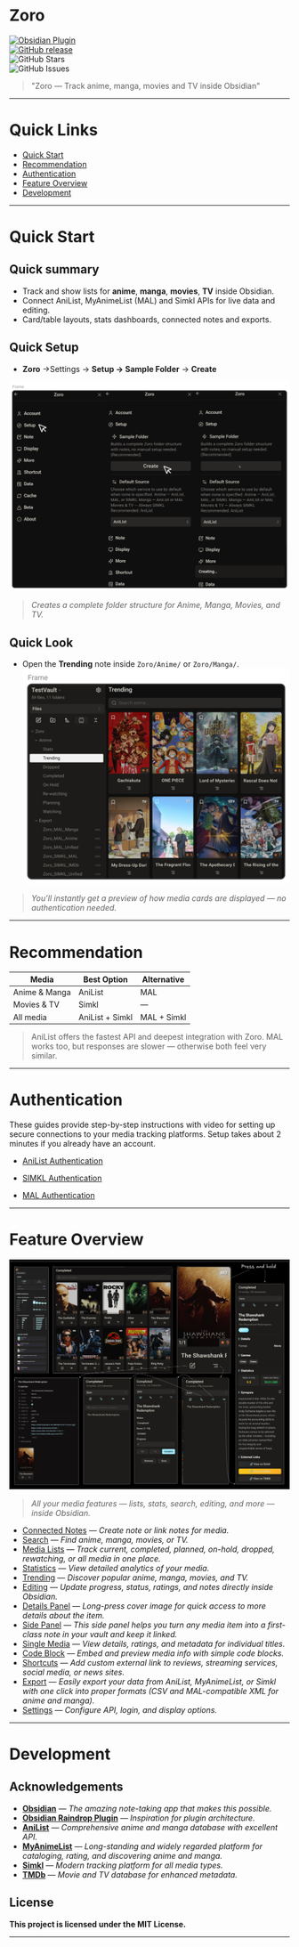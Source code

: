 # Zoro      
      
[![Obsidian Plugin](https://img.shields.io/badge/Obsidian-Plugin-blueviolet?style=flat-square&logo=obsidian)](https://obsidian.md/plugins?id=zoro)      
[![GitHub release](https://img.shields.io/github/v/release/zara-kasi/zoro?style=flat-square)](https://github.com/zara-kasi/zoro/releases)      
![GitHub Stars](https://img.shields.io/github/stars/zara-kasi/zoro?style=flat-square)      
![GitHub Issues](https://img.shields.io/github/issues-raw/zara-kasi/zoro?style=flat-square)      
      
> "Zoro — Track anime, manga, movies and TV inside Obsidian"      
      
---      
      
# Quick Links      
      
- [Quick Start](#-quick-start)      
- [Recommendation](#-recommendation)      
- [Authentication](#-authentication)      
- [Feature Overview](#-feature-overview)            
- [Development](#-development)      
      
---       
      
# Quick Start      
      
## Quick summary       
      
- Track and show lists for **anime**, **manga**, **movies**, **TV** inside Obsidian.               
- Connect AniList, MyAnimeList (MAL) and Simkl APIs for live data and editing.            
- Card/table layouts, stats dashboards, connected notes and exports.      

## Quick Setup      

- **Zoro** →Settings →  **Setup → Sample Folder** → **Create** 

![create sample note](Assets/sample_folder.png)      

>*Creates a complete folder structure for Anime, Manga, Movies, and TV.*     
      
## Quick Look      

- Open the **Trending** note inside `Zoro/Anime/` or `Zoro/Manga/`.       
![Trending anime](Assets/trending_anime.png)  

> *You’ll instantly get a preview of how media cards are displayed — no authentication needed.*

---    

# Recommendation              

| Media         | Best Option     | Alternative |
| ------------- | --------------- | ----------- |
| Anime & Manga | AniList         | MAL         |
| Movies & TV   | Simkl           | —           |
| All media     | AniList + Simkl | MAL + Simkl |
>AniList offers the fastest API and deepest integration with Zoro. MAL works too, but responses are slower — otherwise both feel very similar.

    
---

# Authentication      
      
These guides provide step-by-step instructions with video for setting up secure connections to your media tracking platforms. Setup takes about 2 minutes if you already have an account.
      
- [AniList Authentication](https://github.com/zara-kasi/zoro/blob/main/Docs/anilist-auth-setup.md)      
      
- [SIMKL Authentication](https://github.com/zara-kasi/zoro/blob/main/Docs/simkl-auth-setup.md)      
      
- [MAL Authentication](https://github.com/zara-kasi/zoro/blob/main/Docs/mal-auth-setup.md)      
        
---       

# Feature Overview      

![Features screenshot](Assets/features.png)

>*All your media features — lists, stats, search, editing, and more — inside Obsidian.*

- [Connected Notes](https://github.com/zara-kasi/zoro/blob/release-v1.1.0/Docs%2Fconnected_note.md) — *Create note or link notes for media.*      
- [Search](https://github.com/zara-kasi/zoro/blob/release-v1.1.0/Docs%2Fsearch.md) — *Find anime, manga, movies, or TV.*     
- [Media Lists](https://github.com/zara-kasi/zoro/blob/release-v1.1.0/Docs%2Fmedia_list.md) — *Track current, completed, planned, on-hold, dropped, rewatching, or all media in one place.*      
- [Statistics](https://github.com/zara-kasi/zoro/blob/release-v1.1.0/Docs%2Fstatistics.md) — *View detailed analytics of your media.*      
- [Trending](https://github.com/zara-kasi/zoro/blob/release-v1.1.0/Docs%2Ftrending.md) — *Discover popular anime, manga, movies, and TV.*      
- [Editing](https://github.com/zara-kasi/zoro/blob/release-v1.1.0/Docs%2Fedit_panel.md) — *Update progress, status, ratings, and notes directly inside Obsidian.*      
- [Details Panel](https://github.com/zara-kasi/zoro/blob/release-v1.1.0/Docs%2Fdetail_panel.md) — *Long-press cover image for quick access to more details about the item.*  
- [Side Panel](https://github.com/zara-kasi/zoro/blob/release-v1.1.0/Docs%2Fside_panel.md)  — *This side panel helps you turn any media item into a first-class note in your vault and keep it linked.*
- [Single Media](https://github.com/zara-kasi/zoro/blob/release-v1.1.0/Docs%2Fsingle_media.md) — *View details, ratings, and metadata for individual titles.*  
- [Code Block](https://github.com/zara-kasi/zoro/blob/release-v1.1.0/Docs%2Fcode_block.md) — *Embed and preview media info with simple code blocks.* 
- [Shortcuts](https://github.com/zara-kasi/zoro/blob/release-v1.1.0/Docs%2Fshortcuts.md) — *Add custom external link to reviews, streaming services, social media, or news sites.*        
- [Export](https://github.com/zara-kasi/zoro/blob/release-v1.1.0/Docs%2Fexport_overview.md) — *Easily export your data from AniList, MyAnimeList, or Simkl with one click into proper formats (CSV and MAL-compatible XML for anime and manga).*      
- [Settings](https://github.com/zara-kasi/zoro/blob/release-v1.1.0/Docs%2Fsettings.md) — *Configure API, login, and display options.*

---

# Development      
      
## Acknowledgements      
      
- **[Obsidian](https://obsidian.md/)** — *The amazing note-taking app that makes this possible.* 
- **[Obsidian Raindrop Plugin](https://github.com/mtopping/obsidian-raindrop)** — *Inspiration for plugin architecture.*      
- **[AniList](https://anilist.co/)** — *Comprehensive anime and manga database with excellent API.*      
- **[MyAnimeList](https://myanimelist.net/)** — *Long-standing and widely regarded platform for cataloging, rating, and discovering anime and manga.*      
- **[Simkl](https://simkl.com/)** — *Modern tracking platform for all media types.*      
- **[TMDb](https://www.themoviedb.org/)** — *Movie and TV database for enhanced metadata.*     
      
## License      
      
**This project is licensed under the MIT License.**      
      
---      
